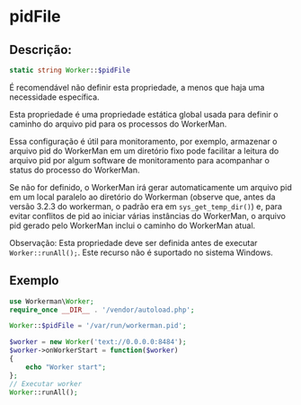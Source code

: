# pidFile
## Descrição:
```php
static string Worker::$pidFile
```

É recomendável não definir esta propriedade, a menos que haja uma necessidade específica.

Esta propriedade é uma propriedade estática global usada para definir o caminho do arquivo pid para os processos do WorkerMan.

Essa configuração é útil para monitoramento, por exemplo, armazenar o arquivo pid do WorkerMan em um diretório fixo pode facilitar a leitura do arquivo pid por algum software de monitoramento para acompanhar o status do processo do WorkerMan.

Se não for definido, o WorkerMan irá gerar automaticamente um arquivo pid em um local paralelo ao diretório do Workerman (observe que, antes da versão 3.2.3 do workerman, o padrão era em ```sys_get_temp_dir()```) e, para evitar conflitos de pid ao iniciar várias instâncias do WorkerMan, o arquivo pid gerado pelo WorkerMan inclui o caminho do WorkerMan atual.

Observação: Esta propriedade deve ser definida antes de executar ```Worker::runAll();```. Este recurso não é suportado no sistema Windows.

## Exemplo

```php
use Workerman\Worker;
require_once __DIR__ . '/vendor/autoload.php';

Worker::$pidFile = '/var/run/workerman.pid';

$worker = new Worker('text://0.0.0.0:8484');
$worker->onWorkerStart = function($worker)
{
    echo "Worker start";
};
// Executar worker
Worker::runAll();
```
